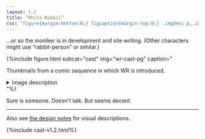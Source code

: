 ```yaml
---
layout: 1.2
title: “White Rabbit”
css: "figure{margin-bottom:0;} figcaption{margin-top:0;} .imgdesc p,.imgdesc li{color:inherit; margin-left:1rem;}"
---
```

…or so the moniker is in development and site writing. (Other characters might use “rabbit-person” or similar.)

{%include figure.html subcat="cast" img="wr-cast-pg" caption="<p>Thumbnails from a comic sequence in which WR is introduced.</p><details class='imgdesc'><summary>image description</summary><p>In one page, WR steps forward, hands up to indicate no harm. On the other page, WR gestures and Addison interprets; a little game of charades.</p></details>"%}

<section markdown="1" id="desc" class="wrap">
Sure is someone. Doesn't talk. But seems decent.
</section>

----

Also see [the design notes](designnotes/white-rabbit) for visual descriptions.

{%include cast-v1.2.html%}